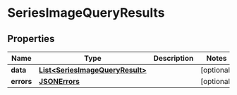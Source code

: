 
# SeriesImageQueryResults

## Properties
Name | Type | Description | Notes
------------ | ------------- | ------------- | -------------
**data** | [**List&lt;SeriesImageQueryResult&gt;**](SeriesImageQueryResult.md) |  |  [optional]
**errors** | [**JSONErrors**](JSONErrors.md) |  |  [optional]



